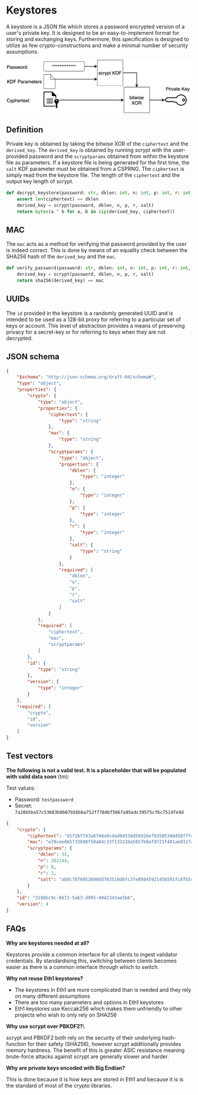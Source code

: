 # Keystores

A keystore is a JSON file which stores a password encrypted version of a user's private key. It is designed to be an easy-to-implement format for storing and exchanging keys. Furthermore, this specification is designed to utilize as few crypto-constructions and make a minimal number of security assumptions.

![Keystore Diagram](./keystore.png)

## Definition

Private key is obtained by taking the bitwise XOR of the `ciphertext` and the `derived_key`. The `derived_key` is obtained by running scrypt with the user-provided password and the `scryptparams` obtained from within the keystore file as parameters. If a keystore file is being generated for the first time, the `salt` KDF parameter must be obtained from a CSPRNG. The `ciphertext` is simply read from the keystore file. The length of the `ciphertext` and the output key length of scrypt.

```python
def decrypt_keystore(password: str, dklen: int, n: int, p: int, r: int, salt: bytes, ciphertext) -> bytes:
    assert len(ciphertext) == dklen
    derived_key = scrypt(password, dklen, n, p, r, salt)
    return bytes(a ^ b for a, b in zip(derived_key, ciphertext))
```

## MAC

The `mac` acts as a method for verifying that password provided by the user is indeed correct. This is done by means of an equality check between the SHA256 hash of the `derived_key` and the `mac`.

```python
def verify_password(password: str, dklen: int, n: int, p: int, r: int, salt: bytes, mac: bytes) -> bool:
    derived_key = scrypt(password, dklen, n, p, r, salt)
    return sha256(derived_key) == mac
```

## UUIDs

The `id` provided in the keystore is a randomly generated UUID and is intended to be used as a 128-bit proxy for referring to a particular set of keys or account. This level of abstraction provides a means of preserving privacy for a secret-key or for referring to keys when they are not decrypted.

## JSON schema

```json
{
    "$schema": "http://json-schema.org/draft-04/schema#",
    "type": "object",
    "properties": {
        "crypto": {
            "type": "object",
            "properties": {
                "ciphertext": {
                    "type": "string"
                },
                "mac": {
                    "type": "string"
                },
                "scryptparams": {
                    "type": "object",
                    "properties": {
                        "dklen": {
                            "type": "integer"
                        },
                        "n": {
                            "type": "integer"
                        },
                        "p": {
                            "type": "integer"
                        },
                        "r": {
                            "type": "integer"
                        },
                        "salt": {
                            "type": "string"
                        }
                    },
                    "required": [
                        "dklen",
                        "n",
                        "p",
                        "r",
                        "salt"
                    ]
                }
            },
            "required": [
                "ciphertext",
                "mac",
                "scryptparams"
            ]
        },
        "id": {
            "type": "string"
        },
        "version": {
            "type": "integer"
        }
    },
    "required": [
        "crypto",
        "id",
        "version"
    ]
}
```

## Test vectors

**The following is not a valid test. It is a placeholder that will be populated with valid data soon** (tm):

Test values:

* Password: `testpassword`
* Secret: `7a28b5ba57c53603b0b07b56bba752f7784bf506fa95edc395f5cf6c7514fe9d`

```json
{
    "crypto": {
        "ciphertext": "d172bf743a674da9cdad04534d56926ef8358534d458fffccd4e6ad2fbde479c",
        "mac": "e39cee865733698f50a84c33f13222da5857b8af9721f401ae011fa549c0b7f1",
        "scryptparams": {
            "dklen": 32,
            "n": 262144,
            "p": 8,
            "r": 1,
            "salt": "ab0c7876052600dd703518d6fc3fe8984592145b591fc8fb5c6d43190334ba19"
        }
    },
    "id": "3198bc9c-6672-5ab3-d995-4942343ae5b6",
    "version": 4
}
```

## FAQs

**Why are keystores needed at all?**

Keystores provide a common interface for all clients to ingest validator credentials. By standardising this, switching between clients becomes easier as there is a common interface through which to switch.

**Why not reuse Eth1 keystores?**

* The keystores in Eth1 are more complicated than is needed and they rely on many different assumptions
* There are too many parameters and options in Eth1 keystores
* Eth1 keystores use Keccak256 which makes them unfriendly to other projects who wish to only rely on SHA256

**Why use scrypt over PBKDF2?**\

scrypt and PBKDF2 both rely on the security of their underlying hash-function for their safety (SHA256), however scrypt additionally provides memory hardness. The benefit of this is greater ASIC resistance meaning brute-force attacks against scrypt are generally slower and harder.

**Why are private keys encoded with Big Endian?**

This is done because it is how keys are stored in Eth1 and because it is is the standard of most of the crypto libraries.

